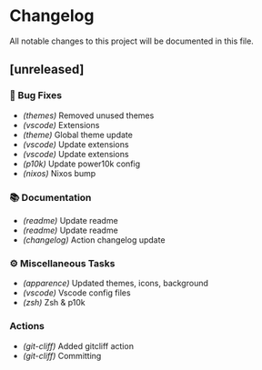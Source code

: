 # Changelog

All notable changes to this project will be documented in this file.

## [unreleased]

### 🐛 Bug Fixes

- *(themes)* Removed unused themes
- *(vscode)* Extensions
- *(theme)* Global theme update
- *(vscode)* Update extensions
- *(vscode)* Update extensions
- *(p10k)* Update power10k config
- *(nixos)* Nixos bump

### 📚 Documentation

- *(readme)* Update readme
- *(readme)* Update readme
- *(changelog)* Action changelog update

### ⚙️ Miscellaneous Tasks

- *(apparence)* Updated themes, icons, background
- *(vscode)* Vscode config files
- *(zsh)* Zsh & p10k

### Actions

- *(git-cliff)* Added gitcliff action
- *(git-cliff)* Committing

<!-- generated by git-cliff -->
